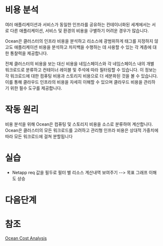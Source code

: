 # 비용 분석
여러 애플리케이션과 서비스가 동일한 인프라를 공유하는 컨테이너화된 세계에서는 서로 다른 애플리케이션, 서비스 및 환경의 비용을 구별하기 어려운 경우가 많습니다.

Ocean은 클러스터의 인프라 비용을 분석하고 리소스에 광범위하게 태그를 지정하지 않고도 애플리케이션 비용을 분석하고 차지백을 수행하는 데 사용할 수 있는 각 계층에 대한 통찰력을 제공합니다.

전체 클러스터의 비용을 보는 대신 비용을 네임스페이스와 각 네임스페이스 내의 개별 워크로드로 분류하고 컨테이너 레이블 및 주석에 따라 필터링할 수 있습니다. 이 정보는 각 워크로드에 대한 컴퓨팅 비용과 스토리지 비용으로 더 세분화된 것을 볼 수 있습니다. </br>
이를 통해 클라우드 인프라의 비용을 자세히 이해할 수 있으며 클라우드 비용을 관리하기 위한 필수 도구를 제공합니다.

# 작동 원리
비용 분석을 위해 Ocean은 컴퓨팅 및 스토리지 비용을 소스로 분류하여 계산합니다. Ocean은 클러스터의 모든 워크로드를 고려하고 관리형 인프라 비용은 상대적 가중치에 따라 모든 워크로드에 걸쳐 분할됩니다

# 실습
- Netapp req 값을 필두로 필터 별 리소스 계산내역 보여주기 --> 목표 그래프 이해도 상승

# 다음단계

# 참조
[Ocean Cost Analysis](https://docs.spot.io/ocean/features/cost-analysis)
